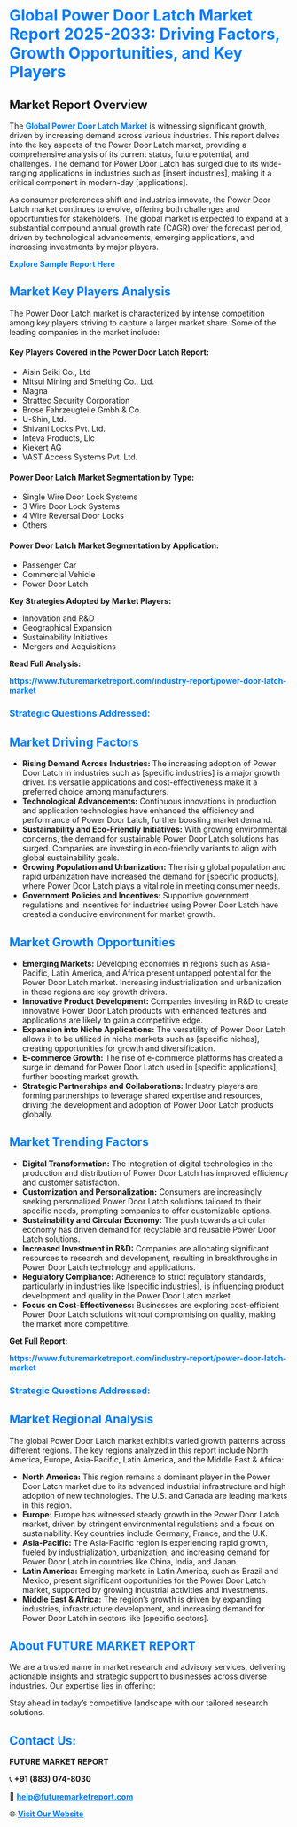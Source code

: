 <h1 style="color: #007BFF;">Global Power Door Latch Market Report 2025-2033: Driving Factors, Growth Opportunities, and Key Players</h1>

<section id="overview">
<h2>Market Report Overview</h2>
<p>The <a href="https://www.futuremarketreport.com/industry-report/power-door-latch-market" style="color: #007BFF; text-decoration: none;"><strong>Global Power Door Latch Market</strong></a> is witnessing significant growth, driven by increasing demand across various industries. This report delves into the key aspects of the Power Door Latch market, providing a comprehensive analysis of its current status, future potential, and challenges. The demand for Power Door Latch has surged due to its wide-ranging applications in industries such as [insert industries], making it a critical component in modern-day [applications].</p>
<p>As consumer preferences shift and industries innovate, the Power Door Latch market continues to evolve, offering both challenges and opportunities for stakeholders. The global market is expected to expand at a substantial compound annual growth rate (CAGR) over the forecast period, driven by technological advancements, emerging applications, and increasing investments by major players.</p>
</section>

<section id="overview">
<p><a href="https://www.futuremarketreport.com/request-sample/reportId=120243" style="color: #007BFF; text-decoration: none;"><strong>Explore Sample Report Here</strong></a></p>
</section>

<section id="key-players">
<h2 style="color: #007BFF;">Market Key Players Analysis</h2>
<p>The Power Door Latch market is characterized by intense competition among key players striving to capture a larger market share. Some of the leading companies in the market include:</p>
<h4>Key Players Covered in the Power Door Latch Report:</h4>
<ul><li>Aisin Seiki Co., Ltd</li><li>Mitsui Mining and Smelting Co., Ltd.</li><li>Magna</li><li>Strattec Security Corporation</li><li>Brose Fahrzeugteile Gmbh &amp; Co.</li><li>U-Shin, Ltd.</li><li>Shivani Locks Pvt. Ltd.</li><li>Inteva Products, Llc</li><li>Kiekert AG</li><li>VAST Access Systems Pvt. Ltd.</li></ul>
<h4>Power Door Latch Market Segmentation by Type:</h4>
<ul><li>Single Wire Door Lock Systems</li><li>3 Wire Door Lock Systems</li><li>4 Wire Reversal Door Locks</li><li>Others</li></ul>

<h4>Power Door Latch Market Segmentation by Application:</h4>
<ul><li>Passenger Car</li><li>Commercial Vehicle</li><li>Power Door Latch</li></ul>
<p><strong>Key Strategies Adopted by Market Players:</strong></p>
<ul>
<li>Innovation and R&D</li>
<li>Geographical Expansion</li>
<li>Sustainability Initiatives</li>
<li>Mergers and Acquisitions</li>
</ul>
</section>

<section>
<p><strong>Read Full Analysis: </strong></p><a href="https://www.futuremarketreport.com/industry-report/power-door-latch-market" style="color: #007BFF; text-decoration: none;"><strong>https://www.futuremarketreport.com/industry-report/power-door-latch-market</strong></a>
<h3 style="color: #007BFF;">Strategic Questions Addressed:</h3>
</section>

<section id="driving-factors">
<h2 style="color: #007BFF;">Market Driving Factors</h2>
<ul>
<li><strong>Rising Demand Across Industries:</strong> The increasing adoption of Power Door Latch in industries such as [specific industries] is a major growth driver. Its versatile applications and cost-effectiveness make it a preferred choice among manufacturers.</li>
<li><strong>Technological Advancements:</strong> Continuous innovations in production and application technologies have enhanced the efficiency and performance of Power Door Latch, further boosting market demand.</li>
<li><strong>Sustainability and Eco-Friendly Initiatives:</strong> With growing environmental concerns, the demand for sustainable Power Door Latch solutions has surged. Companies are investing in eco-friendly variants to align with global sustainability goals.</li>
<li><strong>Growing Population and Urbanization:</strong> The rising global population and rapid urbanization have increased the demand for [specific products], where Power Door Latch plays a vital role in meeting consumer needs.</li>
<li><strong>Government Policies and Incentives:</strong> Supportive government regulations and incentives for industries using Power Door Latch have created a conducive environment for market growth.</li>
</ul>
</section>

<section id="growth-opportunities">
<h2 style="color: #007BFF;">Market Growth Opportunities</h2>
<ul>
<li><strong>Emerging Markets:</strong> Developing economies in regions such as Asia-Pacific, Latin America, and Africa present untapped potential for the Power Door Latch market. Increasing industrialization and urbanization in these regions are key growth drivers.</li>
<li><strong>Innovative Product Development:</strong> Companies investing in R&D to create innovative Power Door Latch products with enhanced features and applications are likely to gain a competitive edge.</li>
<li><strong>Expansion into Niche Applications:</strong> The versatility of Power Door Latch allows it to be utilized in niche markets such as [specific niches], creating opportunities for growth and diversification.</li>
<li><strong>E-commerce Growth:</strong> The rise of e-commerce platforms has created a surge in demand for Power Door Latch used in [specific applications], further boosting market growth.</li>
<li><strong>Strategic Partnerships and Collaborations:</strong> Industry players are forming partnerships to leverage shared expertise and resources, driving the development and adoption of Power Door Latch products globally.</li>
</ul>
</section>

<section id="trending-factors">
<h2 style="color: #007BFF;">Market Trending Factors</h2>
<ul>
<li><strong>Digital Transformation:</strong> The integration of digital technologies in the production and distribution of Power Door Latch has improved efficiency and customer satisfaction.</li>
<li><strong>Customization and Personalization:</strong> Consumers are increasingly seeking personalized Power Door Latch solutions tailored to their specific needs, prompting companies to offer customizable options.</li>
<li><strong>Sustainability and Circular Economy:</strong> The push towards a circular economy has driven demand for recyclable and reusable Power Door Latch solutions.</li>
<li><strong>Increased Investment in R&D:</strong> Companies are allocating significant resources to research and development, resulting in breakthroughs in Power Door Latch technology and applications.</li>
<li><strong>Regulatory Compliance:</strong> Adherence to strict regulatory standards, particularly in industries like [specific industries], is influencing product development and quality in the Power Door Latch market.</li>
<li><strong>Focus on Cost-Effectiveness:</strong> Businesses are exploring cost-efficient Power Door Latch solutions without compromising on quality, making the market more competitive.</li>
</ul>
</section>

<section>
<p><strong>Get Full Report: </strong></p><a href="https://www.futuremarketreport.com/industry-report/power-door-latch-market" style="color: #007BFF; text-decoration: none;"><strong>https://www.futuremarketreport.com/industry-report/power-door-latch-market</strong></a>
<h3 style="color: #007BFF;">Strategic Questions Addressed:</h3>
</section>


<section id="regional-analysis">
<h2 style="color: #007BFF;">Market Regional Analysis</h2>
<p>The global Power Door Latch market exhibits varied growth patterns across different regions. The key regions analyzed in this report include North America, Europe, Asia-Pacific, Latin America, and the Middle East & Africa:</p>
<ul>
<li><strong>North America:</strong> This region remains a dominant player in the Power Door Latch market due to its advanced industrial infrastructure and high adoption of new technologies. The U.S. and Canada are leading markets in this region.</li>
<li><strong>Europe:</strong> Europe has witnessed steady growth in the Power Door Latch market, driven by stringent environmental regulations and a focus on sustainability. Key countries include Germany, France, and the U.K.</li>
<li><strong>Asia-Pacific:</strong> The Asia-Pacific region is experiencing rapid growth, fueled by industrialization, urbanization, and increasing demand for Power Door Latch in countries like China, India, and Japan.</li>
<li><strong>Latin America:</strong> Emerging markets in Latin America, such as Brazil and Mexico, present significant opportunities for the Power Door Latch market, supported by growing industrial activities and investments.</li>
<li><strong>Middle East & Africa:</strong> The region’s growth is driven by expanding industries, infrastructure development, and increasing demand for Power Door Latch in sectors like [specific sectors].</li>
</ul>
</section>

<footer>
<h2 style="color: #007BFF;">About FUTURE MARKET REPORT</h2>
<p>We are a trusted name in market research and advisory services, delivering actionable insights and strategic support to businesses across diverse industries. Our expertise lies in offering:</p>

<p>Stay ahead in today’s competitive landscape with our tailored research solutions.</p>

<h2 style="color: #007BFF;">Contact Us:</h2>
<p><strong>FUTURE MARKET REPORT</strong></p>
<p>📞 <strong>+91 (883) 074-8030</strong></p>
<p>📧 <strong><a href="mailto:help@futuremarketreport.com" style="color: #007BFF;">help@futuremarketreport.com</a></strong></p>
<p>🌐 <strong><a href="https://www.futuremarketreport.com/" style="color: #007BFF;">Visit Our Website</a></strong></p>
</footer>
